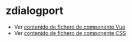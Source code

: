# zdialogport

 - Ver [contenido de fichero de componente Vue](./zdialogport.vue)
 - Ver [contenido de fichero de componente CSS](./zdialogport.scss)
